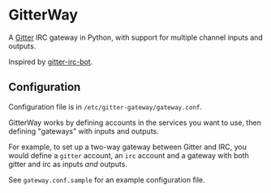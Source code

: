 # GitterWay

A [Gitter](https://gitter.im) IRC gateway in Python, with support for
multiple channel inputs and outputs.

Inspired by [gitter-irc-bot](https://github.com/finnp/gitter-irc-bot).


## Configuration

Configuration file is in `/etc/gitter-gateway/gateway.conf`.

GitterWay works by defining accounts in the services you want to use,
then defining "gateways" with inputs and outputs.

For example, to set up a two-way gateway between Gitter and IRC, you
would define a `gitter` account, an `irc` account and a gateway with
both gitter and irc as inputs *and* outputs.

See `gateway.conf.sample` for an example configuration file.
